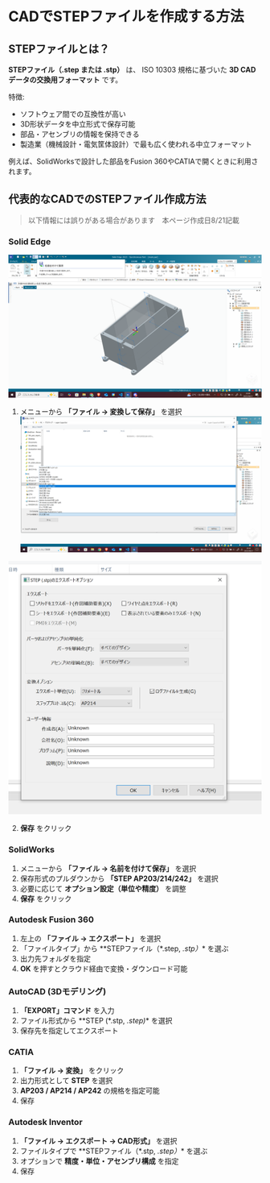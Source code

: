 
# CADでSTEPファイルを作成する方法

## STEPファイルとは？

**STEPファイル（.step または .stp）** は、
ISO 10303 規格に基づいた **3D CADデータの交換用フォーマット** です。

特徴:

* ソフトウェア間での互換性が高い
* 3D形状データを中立形式で保存可能
* 部品・アセンブリの情報を保持できる
* 製造業（機械設計・電気筐体設計）で最も広く使われる中立フォーマット

例えば、SolidWorksで設計した部品をFusion 360やCATIAで開くときに利用されます。


## 代表的なCADでのSTEPファイル作成方法
>以下情報には誤りがある場合があります　本ページ作成日8/21記載

### Solid Edge
![alt text](image.png)

1. メニューから **「ファイル → 変換して保存」** を選択
![alt text](image-3.png)

![alt text](image-4.png)

2. **保存** をクリック


### SolidWorks

1. メニューから **「ファイル → 名前を付けて保存」** を選択
2. 保存形式のプルダウンから **「STEP AP203/214/242」** を選択
3. 必要に応じて **オプション設定（単位や精度）** を調整
4. **保存** をクリック


### Autodesk Fusion 360

1. 左上の **「ファイル → エクスポート」** を選択
2. 「ファイルタイプ」から \*\*STEPファイル（*.step, *.stp）** を選ぶ
3. 出力先フォルダを指定
4. **OK** を押すとクラウド経由で変換・ダウンロード可能


### AutoCAD (3Dモデリング)

1. **「EXPORT」コマンド** を入力
2. ファイル形式から \*\*STEP (*.stp, *.step)** を選択
3. 保存先を指定してエクスポート


### CATIA

1. **「ファイル → 変換」** をクリック
2. 出力形式として **STEP** を選択
3. **AP203 / AP214 / AP242** の規格を指定可能
4. 保存

### Autodesk Inventor

1. **「ファイル → エクスポート → CAD形式」** を選択
2. ファイルタイプで \*\*STEPファイル（*.stp, *.step）** を選ぶ
3. オプションで **精度・単位・アセンブリ構成** を指定
4. 保存

